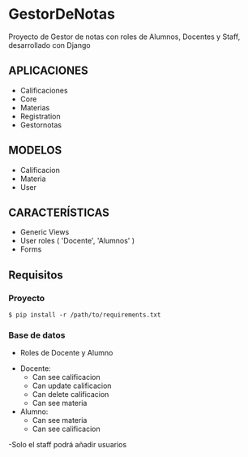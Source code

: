 # GestorDeNotas
Proyecto de Gestor de notas con roles de Alumnos, Docentes y Staff, desarrollado con Django

## APLICACIONES

  - Calificaciones
  - Core
  - Materias
  - Registration
  - Gestornotas
 
## MODELOS

  - Calificacion
  - Materia
  - User

## CARACTERÍSTICAS

  - Generic Views
  - User roles ( 'Docente', 'Alumnos' )
  - Forms
  
## Requisitos

### Proyecto

    $ pip install -r /path/to/requirements.txt
    
### Base de datos

  - Roles de Docente y Alumno
  
  * Docente:
    - Can see calificacion
    - Can update calificacion
    - Can delete calificacion
    - Can see materia
  * Alumno:
    - Can see materia
    - Can see calificacion
     
     
-Solo el staff podrá añadir usuarios
